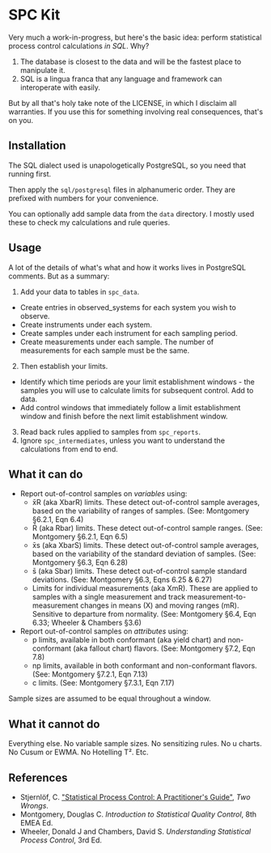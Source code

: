 # SPC Kit

Very much a work-in-progress, but here's the basic idea: perform statistical process
control calculations _in SQL_. Why?

1. The database is closest to the data and will be the fastest place to manipulate it.
2. SQL is a lingua franca that any language and framework can interoperate with easily.

But by all that's holy take note of the LICENSE, in which I disclaim all warranties.
If you use this for something involving real consequences, that's on you.

## Installation

The SQL dialect used is unapologetically PostgreSQL, so you need that running first.

Then apply the `sql/postgresql` files in alphanumeric order. They are prefixed with
numbers for your convenience.

You can optionally add sample data from the `data` directory. I mostly used these to
check my calculations and rule queries.

## Usage

A lot of the details of what's what and how it works lives in PostgreSQL comments.
But as a summary:

1. Add your data to tables in `spc_data`.
  * Create entries in observed_systems for each system you wish to observe.
  * Create instruments under each system.
  * Create samples under each instrument for each sampling period.
  * Create measurements under each sample. The number of measurements for each sample must be the same.
2. Then establish your limits.
  * Identify which time periods are your limit establishment windows - the samples you will
    use to calculate limits for subsequent control. Add to data.
  * Add control windows that immediately follow a limit establishment window and finish before
  the next limit establishment window.
3. Read back rules applied to samples from `spc_reports`.
3. Ignore `spc_intermediates`, unless you want to understand the calculations from end to end.

## What it can do

* Report out-of-control samples on _variables_ using:
    * x̄R (aka XbarR) limits. These detect out-of-control sample averages, based on the variability of ranges of samples. 
      (See: Montgomery §6.2.1, Eqn 6.4)
    * R̄ (aka Rbar) limits. These detect out-of-control sample ranges. (See: Montgomery §6.2.1, Eqn 6.5)
    * x̄s (aka XbarS) limits. These detect out-of-control sample averages, based on the variability of the standard
      deviation of samples. (See: Montgomery §6.3, Eqn 6.28)
    * s̄ (aka Sbar) limits. These detect out-of-control sample standard deviations. (See: Montgomery §6.3, Eqns 6.25 & 
      6.27)
    * Limits for individual measurements (aka XmR). These are applied to samples with a single measurement and track
      measurement-to-measurement changes in means (X) and moving ranges (mR). Sensitive to departure from normality.
      (See: Montgomery §6.4, Eqn 6.33; Wheeler & Chambers §3.6)
* Report out-of-control samples on _attributes_ using:
    * p limits, available in both conformant (aka yield chart) and non-conformant (aka fallout chart) flavors. (See:
      Montgomery §7.2, Eqn 7.8)
    * np limits, available in both conformant and non-conformant flavors. (See: Montgomery §7.2.1, Eqn 7.13)
    * c limits. (See: Montgomery §7.3.1, Eqn 7.17)

Sample sizes are assumed to be equal throughout a window.

## What it cannot do

Everything else. No variable sample sizes. No sensitizing rules. No u charts. No Cusum or EWMA. No Hotelling T². Etc.

## References

* Stjernlöf, C. ["Statistical Process Control: A Practitioner's Guide"](https://two-wrongs.com/statistical-process-control-a-practitioners-guide.html),
  _Two Wrongs_. 
* Montgomery, Douglas C. _Introduction to Statistical Quality Control_, 8th EMEA Ed.
* Wheeler, Donald J and Chambers, David S. _Understanding Statistical Process Control_, 3rd Ed.
